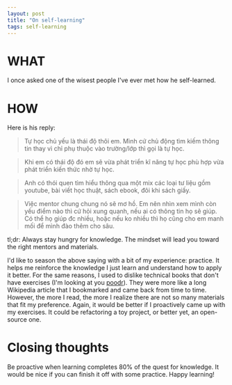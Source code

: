 ```yaml
---
layout: post
title: "On self-learning"
tags: self-learning
---
```


# WHAT

I once asked one of the wisest people I've ever met how he self-learned.

# HOW

Here is his reply:

> Tự học chủ yếu là thái độ thôi em. Mình cứ chủ động tìm kiếm thông tin thay vì chỉ phụ thuộc vào trường/lớp thì gọi là tự học.

> Khi em có thái độ đó em sẽ vừa phát triển kĩ năng tự học phù hợp vừa phát triển kiến thức nhờ tự học.

> Anh có thói quen tìm hiểu thông qua một mix các loại tư liệu gồm youtube, bài viết học thuật, sách ebook, đôi khi sách giấy.

> Việc mentor chung chung nó sẽ mơ hồ. Em nên nhìn xem mình còn yếu điểm nào thì cứ hỏi xung quanh, nếu ai có thông tin họ sẽ giúp. Có thể họ giúp đc nhiều, hoặc nếu ko nhiều thì họ cũng cho em manh mối để mình đào thêm cho sâu.

tl;dr: Always stay hungry for knowledge. The mindset will lead you toward the right mentors and materials.

I'd like to season the above saying with a bit of my experience: practice. It helps me reinforce the knowledge
I just learn and understand how to apply it better. For the same reasons, I used to dislike technical books that don't have exercises
(I'm looking at you [poodr](https://www.poodr.com/)).
They were more like a long Wikipedia article that I bookmarked and came back from time to time. However, the more I read, the more I realize
there are not so many materials that fit my preference. Again, it would be better if I proactively came up with my exercises. It could be refactoring a toy project, or better yet, an open-source one.

# Closing thoughts

Be proactive when learning completes 80% of the quest for knowledge. It would be nice if you can finish it off
with some practice. Happy learning!
